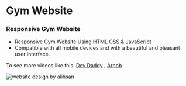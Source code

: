 # Gym Website

### Responsive Gym Website

- Responsive Gym Website Using HTML CSS & JavaScript
- Compatible with all mobile devices and with a beautiful and pleasant user interface.

To see more videos like this. [Dev Daddy](https://www.youtube.com/@with.devdaddy) , [Arnob](https://alihasan.ml/) 


![website design by alihsan](https://github.com/dev-alihasan/gym-website-alihasan/assets/101947194/1a0c82ef-b038-439b-b256-7862adc4790c)
